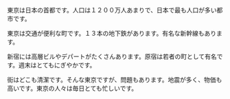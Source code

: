 東京は日本の首都です。人口は１２００万人あまりで、日本で最も人口が多い都市です。



東京は交通が便利な町です。１３本の地下鉄があります。有名な新幹線もあります。



新宿には高層ビルやデパートがたくさんあります。原宿は若者の町として有名です。週末はとてもにぎやかです。



街はどこも清潔です。そんな東京ですが、問題もあります。地震が多く、物価も高いです。東京の人々は毎日とても忙しいです。







